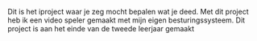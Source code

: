 Dit is het iproject waar je zeg mocht bepalen wat je deed. Met dit project heb ik een video speler gemaakt met mijn eigen besturingssysteem. Dit project is aan het einde van de tweede leerjaar gemaakt
